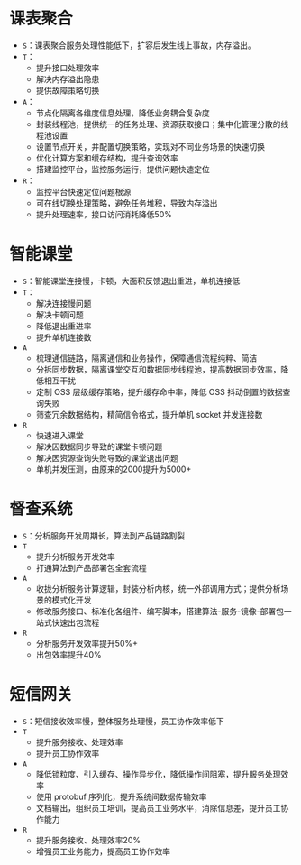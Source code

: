 # 课表聚合

- ``S``：课表聚合服务处理性能低下，扩容后发生线上事故，内存溢出。
- ``T``：
  - 提升接口处理效率
  - 解决内存溢出隐患
  - 提供故障策略切换
- ``A``：
  - 节点化隔离各维度信息处理，降低业务耦合复杂度
  - 封装线程池，提供统一的任务处理、资源获取接口；集中化管理分散的线程池设置
  - 设置节点开关，并配置切换策略，实现对不同业务场景的快速切换
  - 优化计算方案和缓存结构，提升查询效率 
  - 搭建监控平台，监控服务运行，提供问题快速定位
- ``R``：
  - 监控平台快速定位问题根源
  - 可在线切换处理策略，避免任务堆积，导致内存溢出
  - 提升处理速率，接口访问消耗降低50%

# 智能课堂

- ``S``：智能课堂连接慢，卡顿，大面积反馈退出重进，单机连接低
- ``T``：
  - 解决连接慢问题
  - 解决卡顿问题
  - 降低退出重进率
  - 提升单机连接数
- ``A``
  - 梳理通信链路，隔离通信和业务操作，保障通信流程纯粹、简洁
  - 分拆同步数据，隔离课堂交互和数据同步线程池，提高数据同步效率，降低相互干扰
  - 定制 OSS 层级缓存策略，提升缓存命中率，降低 OSS 抖动倒置的数据查询失败
  - 筛查冗余数据结构，精简信令格式，提升单机 socket 并发连接数
- ``R``
  - 快速进入课堂
  - 解决因数据同步导致的课堂卡顿问题
  - 解决因资源查询失败导致的课堂退出问题
  - 单机并发压测，由原来的2000提升为5000+

# 督查系统

- ``S``：分析服务开发周期长，算法到产品链路割裂
- ``T``
  - 提升分析服务开发效率
  - 打通算法到产品部署包全套流程
- ``A``
  - 收拢分析服务计算逻辑，封装分析内核，统一外部调用方式；提供分析场景的模式化开发
  - 修改服务接口、标准化各组件、编写脚本，搭建算法-服务-镜像-部署包一站式快速出包流程
- ``R``
  - 分析服务开发效率提升50%+
  - 出包效率提升40%

# 短信网关

- ``S``：短信接收效率慢，整体服务处理慢，员工协作效率低下
- ``T``
  - 提升服务接收、处理效率
  - 提升员工协作效率
- ``A``
  - 降低锁粒度、引入缓存、操作异步化，降低操作间阻塞，提升服务处理效率
  - 使用 protobuf 序列化，提升系统间数据传输效率
  - 文档输出，组织员工培训，提高员工业务水平，消除信息差，提升员工协作能力
- ``R``
  - 提升服务接收、处理效率20%
  - 增强员工业务能力，提高员工协作效率

